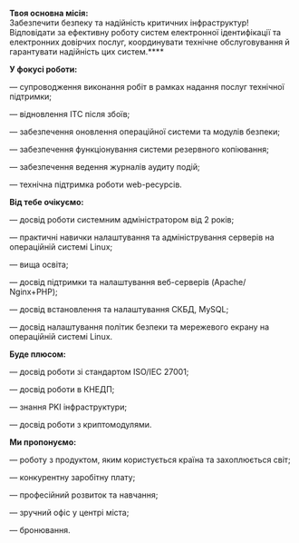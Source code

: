 **Твоя основна місія:**  
Забезпечити безпеку та надійність критичних інфраструктур! Відповідати за
ефективну роботу систем електронної ідентифікації та електронних довірчих
послуг, координувати технічне обслуговування й гарантувати надійність цих
систем.****

**У фокусі роботи:**

— супроводження виконання робіт в рамках надання послуг технічної підтримки;

— відновлення ІТС після збоїв;

— забезпечення оновлення операційної системи та модулів безпеки;

— забезпечення функціонування системи резервного копіювання;

— забезпечення ведення журналів аудиту подій;

— технічна підтримка роботи web-ресурсів.

**Від тебе очікуємо:**

— досвід роботи системним адміністратором від 2 років;

— практичні навички налаштування та адміністрування серверів на операційній
системі Linux;

— вища освіта;

— досвід підтримки та налаштування веб-серверів (Apache/ Nginx+PHP);

— досвід встановлення та налаштування СКБД, MySQL;

— досвід налаштування політик безпеки та мережевого екрану на операційній
системі Linux.

**Буде плюсом:**

— досвід роботи зі стандартом ISO/IEC 27001;

— досвід роботи в КНЕДП;

— знання PKI інфраструктури;

— досвід роботи з криптомодулями.

**Ми пропонуємо:**

— роботу з продуктом, яким користується країна та захоплюється світ;

— конкурентну заробітну плату;

— професійний розвиток та навчання;

— зручний офіс у центрі міста;

— бронювання.